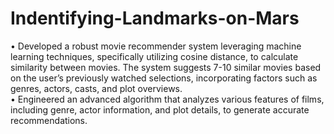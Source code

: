 # Indentifying-Landmarks-on-Mars

• Developed a robust movie recommender system leveraging machine learning techniques, specifically utilizing cosine
distance, to calculate similarity between movies. The system suggests 7-10 similar movies based on the user’s
previously watched selections, incorporating factors such as genres, actors, casts, and plot overviews. <br>
• Engineered an advanced algorithm that analyzes various features of films, including genre, actor information, and
plot details, to generate accurate recommendations.
